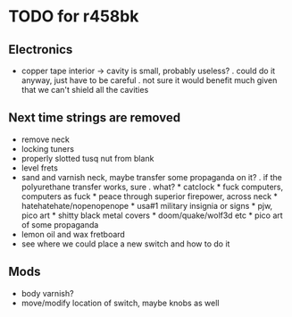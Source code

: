 # TODO for r458bk

## Electronics
- copper tape interior → cavity is small, probably useless?
	. could do it anyway, just have to be careful
	. not sure it would benefit much given that we can't shield all the cavities

## Next time strings are removed
- remove neck
- locking tuners
- properly slotted tusq nut from blank
- level frets
- sand and varnish neck, maybe transfer some propaganda on it?
	. if the polyurethane transfer works, sure
	. what?
		* catclock
		* fuck computers, computers as fuck
		* peace through superior firepower, across neck
		* hatehatehate/nopenopenope
		* usa#1 military insignia or signs
		* pjw, pico art
		* shitty black metal covers
		* doom/quake/wolf3d etc
		* pico art of some propaganda
- lemon oil and wax fretboard
- see where we could place a new switch and how to do it

## Mods
- body varnish?
- move/modify location of switch, maybe knobs as well

